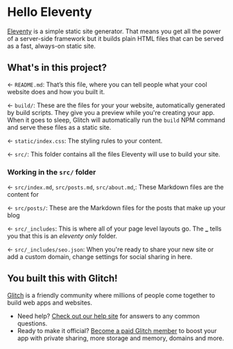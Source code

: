 # Hello Eleventy

[Eleventy](https://www.11ty.dev/) is a simple static site generator. That means you get all the power of a server-side framework but it builds plain HTML files that can be served as a fast, always-on static site.

## What's in this project?

← `README.md`: That’s this file, where you can tell people what your cool website does and how you built it.

← `build/`: These are the files for your your website, automatically generated by build scripts. They give you a preview while you're creating your app. When it goes to sleep, Glitch will automatically run the `build` NPM command and serve these files as a static site.

← `static/index.css`: The styling rules to your content.

← `src/`: This folder contains all the files Eleventy will use to build your site.

### Working in the `src/` folder

← `src/index.md`, `src/posts.md`, `src/about.md`,: These Markdown files are the content for 

← `src/posts/`: These are the Markdown files for the posts that make up your blog

← `src/_includes`: This is where all of your page level layouts go. The **\_** tells you that this is an _eleventy only_ folder.

← `src/_includes/seo.json`: When you're ready to share your new site or add a custom domain, change settings for social sharing in here.

## You built this with Glitch!

[Glitch](https://glitch.com) is a friendly community where millions of people come together to build web apps and websites.

- Need help? [Check out our help site](https://help.glitch.com/) for answers to any common questions.
- Ready to make it official? [Become a paid Glitch member](https://glitch.com/pricing) to boost your app with private sharing, more storage and memory, domains and more.
